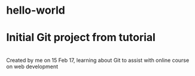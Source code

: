 # hello-world
<h1>Initial Git project from tutorial</h1>
<br>Created by me on 15 Feb 17, learning about Git to assist with
online course on web development
